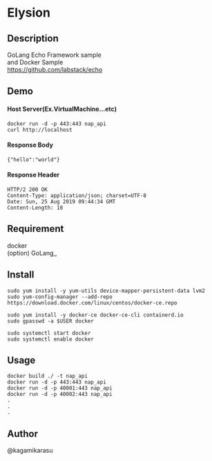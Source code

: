 Elysion
====


## Description
GoLang Echo Framework sample  
and Docker Sample  
<https://github.com/labstack/echo>  


## Demo
#### Host Server(Ex.VirtualMachine...etc)
    docker run -d -p 443:443 nap_api
    curl http://localhost
#### Response Body
    {"hello":"world"}
#### Response Header
    HTTP/2 200 OK
    Content-Type: application/json; charset=UTF-8
    Date: Sun, 25 Aug 2019 09:44:34 GMT
    Content-Length: 18
    
## Requirement
docker  
(option) GoLang,,

## Install
    sudo yum install -y yum-utils device-mapper-persistent-data lvm2
    sudo yum-config-manager --add-repo https://download.docker.com/linux/centos/docker-ce.repo

    sudo yum install -y docker-ce docker-ce-cli containerd.io
    sudo gpasswd -a $USER docker

    sudo systemctl start docker
    sudo systemctl enable docker


## Usage
    docker build ./ -t nap_api
    docker run -d -p 443:443 nap_api
    docker run -d -p 40001:443 nap_api
    docker run -d -p 40002:443 nap_api
    .
    .
    .
    
## Author
@kagamikarasu